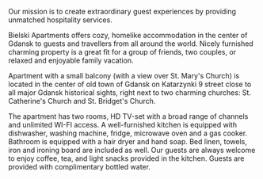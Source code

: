 Our mission is to create extraordinary guest experiences by providing unmatched hospitality services.

Bielski Apartments offers cozy, homelike accommodation in the center of Gdansk to guests and travellers from all around the world. Nicely furnished charming property is a great fit for a group of friends, two couples, or relaxed and enjoyable family vacation.

Apartment with a small balcony (with a view over St. Mary's Church) is located in the center of old town of Gdansk on Katarzynki 9 street close to all major Gdansk historical sights, right next to two charming churches: St. Catherine's Church and St. Bridget's Church.

The apartment has two rooms, HD TV-set with a broad range of channels and unlimited WI-FI access. A well-furnished kitchen is equipped with dishwasher, washing machine, fridge, microwave oven and a gas cooker. Bathroom is equipped with a hair dryer and  hand soap. Bed linen, towels, iron and ironing board are included as well. Our guests are always welcome to enjoy coffee, tea, and light snacks provided in the kitchen. Guests are provided with complimentary bottled water.

